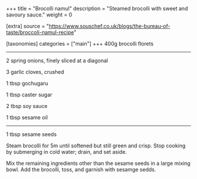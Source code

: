 +++
title = "Brocolli namul"
description = "Steamed brocolli with sweet and savoury sauce."
weight = 0

[extra]
source = "https://www.souschef.co.uk/blogs/the-bureau-of-taste/broccoli-namul-recipe"

[taxonomies]
categories = ["main"]
+++
400g brocolli florets

---

2 spring onions, finely sliced at a diagonal

3 garlic cloves, crushed

1 tbsp gochugaru

1 tbsp caster sugar

2 tbsp soy sauce

1 tbsp sesame oil

---

1 tbsp sesame seeds
<!-- sep -->
Steam brocolli for 5m until softened but still green and crisp.
Stop cooking by submerging in cold water; drain, and set aside.

Mix the remaining ingredients other than the sesame seeds in a large mixing bowl.
Add the brocolli, toss, and garnish with sesamge sedds.
